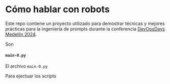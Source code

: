 # Cómo hablar con robots

Este repo contiene un proyecto utilizado para demostrar técnicas y mejores prácticas para la ingeniería de prompts durante la conferencia [DevOpsDays Medellín 2024](https://devopsdays.io/).

Son 

#### `main-0.py`
El archivo `main-0.py` 

Para ejectuar los scripts